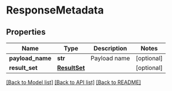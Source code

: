 # ResponseMetadata

## Properties
Name | Type | Description | Notes
------------ | ------------- | ------------- | -------------
**payload_name** | **str** | Payload name | [optional] 
**result_set** | [**ResultSet**](ResultSet.md) |  | [optional] 

[[Back to Model list]](../README.md#documentation-for-models) [[Back to API list]](../README.md#documentation-for-api-endpoints) [[Back to README]](../README.md)



